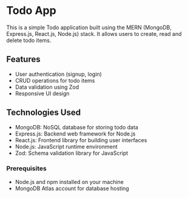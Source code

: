 # Todo App

This is a simple Todo application built using the MERN (MongoDB, Express.js, React.js, Node.js) stack. It allows users to create, read and delete todo items.

## Features

- User authentication (signup, login)
- CRUD operations for todo items
- Data validation using Zod
- Responsive UI design


## Technologies Used

- MongoDB: NoSQL database for storing todo data
- Express.js: Backend web framework for Node.js
- React.js: Frontend library for building user interfaces
- Node.js: JavaScript runtime environment
- Zod: Schema validation library for JavaScript




### Prerequisites

- Node.js and npm installed on your machine
- MongoDB Atlas account for database hosting
